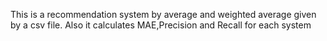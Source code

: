 This is a recommendation system by average and weighted average given by a csv file. Also it calculates MAE,Precision and Recall for each system
